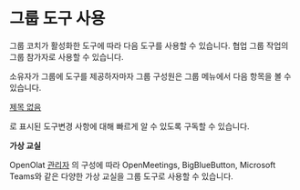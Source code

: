 # 그룹 도구 사용

그룹 코치가 활성화한 도구에 따라 다음 도구를 사용할 수 있습니다. 협업 그룹 작업의 그룹 참가자로 사용할 수 있습니다.

소유자가 그룹에 도구를 제공하자마자 그룹 구성원은 그룹 메뉴에서 다음 항목을 볼 수 있습니다.

[제목 없음](https://www.notion.so/c54ed101ffe3412daede4704b8fcb754)

로 표시된 도구변경 사항에 대해 빠르게 알 수 있도록 구독할 수 있습니다.

**가상 교실**

OpenOlat [관리자](https://docs.openolat.org/manual_admin/administration/External_Tools_-_Administration/) 의 구성에 따라 OpenMeetings, BigBlueButton, Microsoft Teams와 같은 다양한 가상 교실을 그룹 도구로 사용할 수 있습니다.